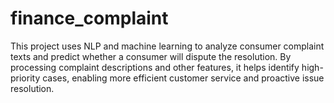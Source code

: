 # finance_complaint
This project uses NLP and machine learning to analyze consumer complaint texts and predict whether a consumer will dispute the resolution. By processing complaint descriptions and other features, it helps identify high-priority cases, enabling more efficient customer service and proactive issue resolution.
